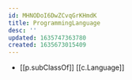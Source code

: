 ```yaml
---
id: MHNODoI6DwZCvqGrKHmdK
title: ProgrammingLanguage
desc: ''
updated: 1635747363780
created: 1635673015409
---
```


- [[p.subClassOf]] [[c.Language]]
